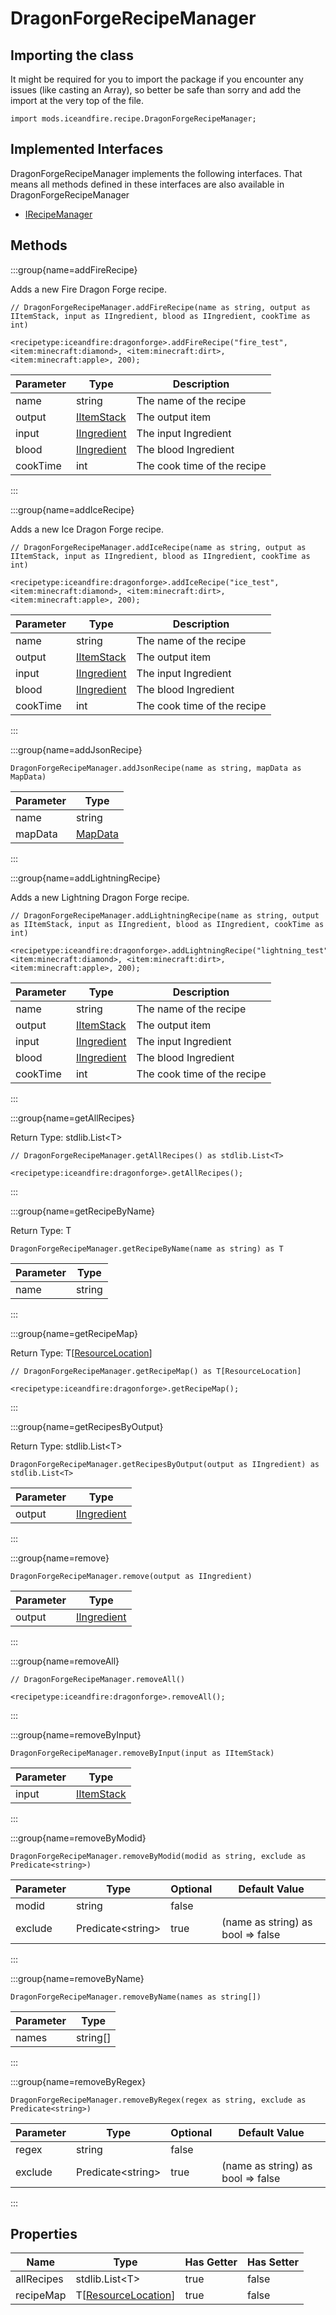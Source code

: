 # DragonForgeRecipeManager

## Importing the class

It might be required for you to import the package if you encounter any issues (like casting an Array), so better be safe than sorry and add the import at the very top of the file.
```zenscript
import mods.iceandfire.recipe.DragonForgeRecipeManager;
```


## Implemented Interfaces
DragonForgeRecipeManager implements the following interfaces. That means all methods defined in these interfaces are also available in DragonForgeRecipeManager

- [IRecipeManager](/vanilla/api/recipe/manager/IRecipeManager)

## Methods

:::group{name=addFireRecipe}

Adds a new Fire Dragon Forge recipe.

```zenscript
// DragonForgeRecipeManager.addFireRecipe(name as string, output as IItemStack, input as IIngredient, blood as IIngredient, cookTime as int)

<recipetype:iceandfire:dragonforge>.addFireRecipe("fire_test", <item:minecraft:diamond>, <item:minecraft:dirt>, <item:minecraft:apple>, 200);
```

| Parameter |                        Type                        |         Description         |
|-----------|----------------------------------------------------|-----------------------------|
| name      | string                                             | The name of the recipe      |
| output    | [IItemStack](/vanilla/api/item/IItemStack)         | The output item             |
| input     | [IIngredient](/vanilla/api/ingredient/IIngredient) | The input Ingredient        |
| blood     | [IIngredient](/vanilla/api/ingredient/IIngredient) | The blood Ingredient        |
| cookTime  | int                                                | The cook time of the recipe |


:::

:::group{name=addIceRecipe}

Adds a new Ice Dragon Forge recipe.

```zenscript
// DragonForgeRecipeManager.addIceRecipe(name as string, output as IItemStack, input as IIngredient, blood as IIngredient, cookTime as int)

<recipetype:iceandfire:dragonforge>.addIceRecipe("ice_test", <item:minecraft:diamond>, <item:minecraft:dirt>, <item:minecraft:apple>, 200);
```

| Parameter |                        Type                        |         Description         |
|-----------|----------------------------------------------------|-----------------------------|
| name      | string                                             | The name of the recipe      |
| output    | [IItemStack](/vanilla/api/item/IItemStack)         | The output item             |
| input     | [IIngredient](/vanilla/api/ingredient/IIngredient) | The input Ingredient        |
| blood     | [IIngredient](/vanilla/api/ingredient/IIngredient) | The blood Ingredient        |
| cookTime  | int                                                | The cook time of the recipe |


:::

:::group{name=addJsonRecipe}

```zenscript
DragonForgeRecipeManager.addJsonRecipe(name as string, mapData as MapData)
```

| Parameter |                 Type                 |
|-----------|--------------------------------------|
| name      | string                               |
| mapData   | [MapData](/vanilla/api/data/MapData) |


:::

:::group{name=addLightningRecipe}

Adds a new Lightning Dragon Forge recipe.

```zenscript
// DragonForgeRecipeManager.addLightningRecipe(name as string, output as IItemStack, input as IIngredient, blood as IIngredient, cookTime as int)

<recipetype:iceandfire:dragonforge>.addLightningRecipe("lightning_test", <item:minecraft:diamond>, <item:minecraft:dirt>, <item:minecraft:apple>, 200);
```

| Parameter |                        Type                        |         Description         |
|-----------|----------------------------------------------------|-----------------------------|
| name      | string                                             | The name of the recipe      |
| output    | [IItemStack](/vanilla/api/item/IItemStack)         | The output item             |
| input     | [IIngredient](/vanilla/api/ingredient/IIngredient) | The input Ingredient        |
| blood     | [IIngredient](/vanilla/api/ingredient/IIngredient) | The blood Ingredient        |
| cookTime  | int                                                | The cook time of the recipe |


:::

:::group{name=getAllRecipes}

Return Type: stdlib.List&lt;T&gt;

```zenscript
// DragonForgeRecipeManager.getAllRecipes() as stdlib.List<T>

<recipetype:iceandfire:dragonforge>.getAllRecipes();
```

:::

:::group{name=getRecipeByName}

Return Type: T

```zenscript
DragonForgeRecipeManager.getRecipeByName(name as string) as T
```

| Parameter |  Type  |
|-----------|--------|
| name      | string |


:::

:::group{name=getRecipeMap}

Return Type: T[[ResourceLocation](/vanilla/api/resource/ResourceLocation)]

```zenscript
// DragonForgeRecipeManager.getRecipeMap() as T[ResourceLocation]

<recipetype:iceandfire:dragonforge>.getRecipeMap();
```

:::

:::group{name=getRecipesByOutput}

Return Type: stdlib.List&lt;T&gt;

```zenscript
DragonForgeRecipeManager.getRecipesByOutput(output as IIngredient) as stdlib.List<T>
```

| Parameter |                        Type                        |
|-----------|----------------------------------------------------|
| output    | [IIngredient](/vanilla/api/ingredient/IIngredient) |


:::

:::group{name=remove}

```zenscript
DragonForgeRecipeManager.remove(output as IIngredient)
```

| Parameter |                        Type                        |
|-----------|----------------------------------------------------|
| output    | [IIngredient](/vanilla/api/ingredient/IIngredient) |


:::

:::group{name=removeAll}

```zenscript
// DragonForgeRecipeManager.removeAll()

<recipetype:iceandfire:dragonforge>.removeAll();
```

:::

:::group{name=removeByInput}

```zenscript
DragonForgeRecipeManager.removeByInput(input as IItemStack)
```

| Parameter |                    Type                    |
|-----------|--------------------------------------------|
| input     | [IItemStack](/vanilla/api/item/IItemStack) |


:::

:::group{name=removeByModid}

```zenscript
DragonForgeRecipeManager.removeByModid(modid as string, exclude as Predicate<string>)
```

| Parameter |          Type           | Optional |           Default Value           |
|-----------|-------------------------|----------|-----------------------------------|
| modid     | string                  | false    |                                   |
| exclude   | Predicate&lt;string&gt; | true     | (name as string) as bool => false |


:::

:::group{name=removeByName}

```zenscript
DragonForgeRecipeManager.removeByName(names as string[])
```

| Parameter |   Type   |
|-----------|----------|
| names     | string[] |


:::

:::group{name=removeByRegex}

```zenscript
DragonForgeRecipeManager.removeByRegex(regex as string, exclude as Predicate<string>)
```

| Parameter |          Type           | Optional |           Default Value           |
|-----------|-------------------------|----------|-----------------------------------|
| regex     | string                  | false    |                                   |
| exclude   | Predicate&lt;string&gt; | true     | (name as string) as bool => false |


:::


## Properties

|    Name    |                             Type                              | Has Getter | Has Setter |
|------------|---------------------------------------------------------------|------------|------------|
| allRecipes | stdlib.List&lt;T&gt;                                          | true       | false      |
| recipeMap  | T[[ResourceLocation](/vanilla/api/resource/ResourceLocation)] | true       | false      |

